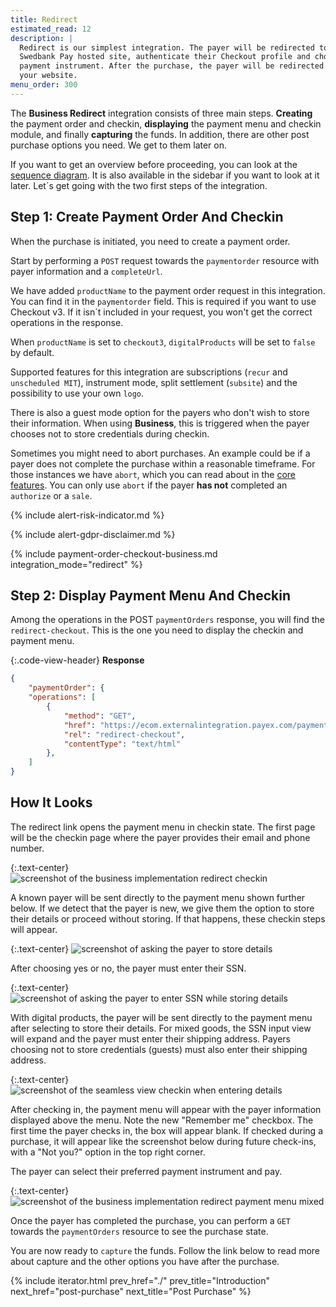 ```yaml
---
title: Redirect
estimated_read: 12
description: |
  Redirect is our simplest integration. The payer will be redirected to a secure
  Swedbank Pay hosted site, authenticate their Checkout profile and choose
  payment instrument. After the purchase, the payer will be redirected back to
  your website.
menu_order: 300
---
```


The **Business Redirect** integration consists of three main steps.
**Creating** the payment order and checkin, **displaying** the payment menu and
checkin module, and finally **capturing** the funds. In addition, there are
other post purchase options you need. We get to them later on.

If you want to get an overview before proceeding, you can look at the [sequence
diagram][sequence-diagrams]. It is also available in the sidebar if you want to
look at it later. Let´s get going with the two first steps of the integration.

## Step 1: Create Payment Order And Checkin

When the purchase is initiated, you need to create a payment order.

Start by performing a `POST` request towards the `paymentorder` resource
with payer information and a `completeUrl`.

We have added `productName` to the payment order request in this integration.
You can find it in the `paymentorder` field. This is required if you want to use
Checkout v3. If it isn´t included in your request, you won't get the correct
operations in the response.

When `productName` is set to `checkout3`, `digitalProducts` will be set to
`false` by default.

Supported features for this integration are subscriptions (`recur` and
`unscheduled MIT`), instrument mode, split settlement (`subsite`) and the
possibility to use your own `logo`.

There is also a guest mode option for the payers who don't wish to store their
information. When using **Business**, this is triggered when the payer
chooses not to store credentials during checkin.

Sometimes you might need to abort purchases. An example could be if a payer does
not complete the purchase within a reasonable timeframe. For those instances we
have `abort`, which you can read about in the [core features][abort-feature].
You can only use `abort` if the payer **has not** completed an `authorize` or a
`sale`.

{% include alert-risk-indicator.md %}

{% include alert-gdpr-disclaimer.md %}

{% include payment-order-checkout-business.md integration_mode="redirect" %}

## Step 2: Display Payment Menu And Checkin

Among the operations in the POST `paymentOrders` response, you will find the
`redirect-checkout`. This is the one you need to display the checkin and
payment menu.

{:.code-view-header}
**Response**

```json
{
    "paymentOrder": {
    "operations": [
        {
            "method": "GET",
            "href": "https://ecom.externalintegration.payex.com/payment/menu/b934d6f84a89a01852eea01190c2bbcc937ba29228ca7502df8592975ee3bb0d?_tc_tid=30f2168171e142d38bcd4af2c3721959",
            "rel": "redirect-checkout",
            "contentType": "text/html"
        },
    ]
}
```

## How It Looks

The redirect link opens the payment menu in checkin state. The first page will
be the checkin page where the payer provides their email and phone number.

{:.text-center}
![screenshot of the business implementation redirect checkin][login-checkin]

A known payer will be sent directly to the payment menu shown further below. If
we detect that the payer is new, we give them the option to store their details
or proceed without storing. If that happens, these checkin steps will appear.

{:.text-center}
![screenshot of asking the payer to store details][checkin-new-payer]

After choosing yes or no, the payer must enter their SSN.

{:.text-center}
![screenshot of asking the payer to enter SSN while storing details][checkin-new-payer-ssn]

With digital products, the payer will be sent directly to the payment menu after
selecting to store their details. For mixed goods, the SSN input view will
expand and the payer must enter their shipping address. Payers choosing not to
store credentials (guests) must also enter their shipping address.

{:.text-center}
![screenshot of the seamless view checkin when entering details][checkin-enter-details-mixed]

After checking in, the payment menu will appear with the payer information
displayed above the menu. Note the new "Remember me" checkbox. The first time
the payer checks in, the box will appear blank. If checked during a purchase, it
will appear like the screenshot below during future check-ins, with a "Not you?"
option in the top right corner.

The payer can select their preferred payment instrument and pay.

{:.text-center}
![screenshot of the business implementation redirect payment menu mixed][redirect-payment-menu-mixed]

Once the payer has completed the purchase, you can perform a `GET` towards the
`paymentOrders` resource to see the purchase state.

You are now ready to `capture` the funds. Follow the link below to read more
about capture and the other options you have after the purchase.

{% include iterator.html prev_href="./"
                         prev_title="Introduction"
                         next_href="post-purchase"
                         next_title="Post Purchase" %}

[abort-feature]: /checkout-v3/business/features/core/abort
[sequence-diagrams]: /checkout-v3/sequence-diagrams#business-redirect
[login-checkin]: /assets/img/checkout/checkin.png
[redirect-payment-menu-mixed]: /assets/img/checkout/checkout-v3-business-redirect.png
[checkin-enter-details-mixed]: /assets/img/checkout/checkin-enter-shipping-address.png
[checkin-new-payer]: /assets/img/checkout/checkin-new-payer.png
[checkin-new-payer-ssn]: /assets/img/checkout/checkin-new-payer-ssn.png
